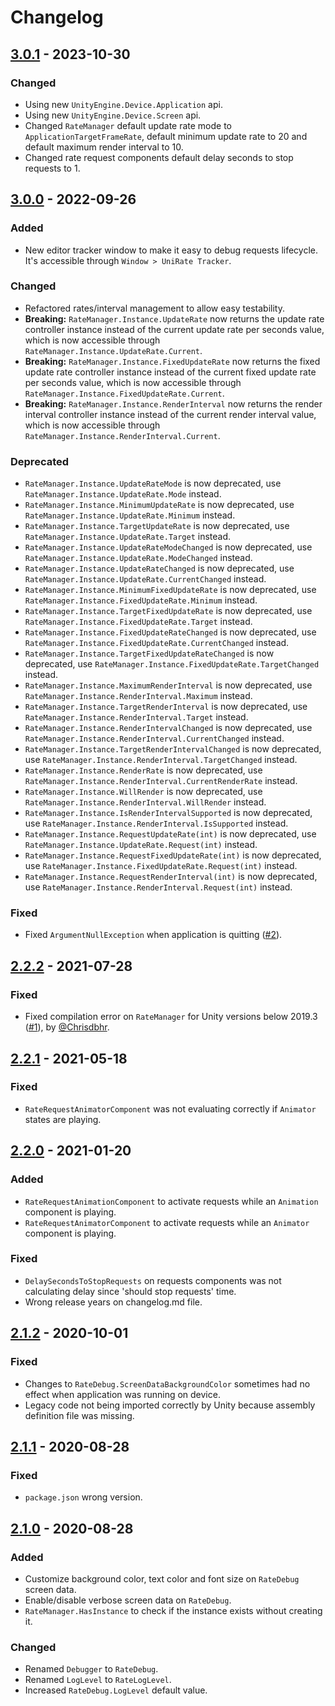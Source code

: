 # Changelog

## [3.0.1] - 2023-10-30
### Changed
- Using new `UnityEngine.Device.Application` api.
- Using new `UnityEngine.Device.Screen` api.
- Changed `RateManager` default update rate mode to `ApplicationTargetFrameRate`, default minimum update rate to 20 and default maximum render interval to 10.
- Changed rate request components default delay seconds to stop requests to 1.

## [3.0.0] - 2022-09-26
### Added
- New editor tracker window to make it easy to debug requests lifecycle. It's accessible through `Window > UniRate Tracker`.
### Changed
- Refactored rates/interval management to allow easy testability.
- **Breaking:** `RateManager.Instance.UpdateRate` now returns the update rate controller instance instead of the current update rate per seconds value, which is now accessible through `RateManager.Instance.UpdateRate.Current`.
- **Breaking:** `RateManager.Instance.FixedUpdateRate` now returns the fixed update rate controller instance instead of the current fixed update rate per seconds value, which is now accessible through `RateManager.Instance.FixedUpdateRate.Current`.
- **Breaking:** `RateManager.Instance.RenderInterval` now returns the render interval controller instance instead of the current render interval value, which is now accessible through `RateManager.Instance.RenderInterval.Current`.
### Deprecated
- `RateManager.Instance.UpdateRateMode` is now deprecated, use `RateManager.Instance.UpdateRate.Mode` instead.
- `RateManager.Instance.MinimumUpdateRate` is now deprecated, use `RateManager.Instance.UpdateRate.Minimum` instead.
- `RateManager.Instance.TargetUpdateRate` is now deprecated, use `RateManager.Instance.UpdateRate.Target` instead.
- `RateManager.Instance.UpdateRateModeChanged` is now deprecated, use `RateManager.Instance.UpdateRate.ModeChanged` instead.
- `RateManager.Instance.UpdateRateChanged` is now deprecated, use `RateManager.Instance.UpdateRate.CurrentChanged` instead.
- `RateManager.Instance.MinimumFixedUpdateRate` is now deprecated, use `RateManager.Instance.FixedUpdateRate.Minimum` instead.
- `RateManager.Instance.TargetFixedUpdateRate` is now deprecated, use `RateManager.Instance.FixedUpdateRate.Target` instead.
- `RateManager.Instance.FixedUpdateRateChanged` is now deprecated, use `RateManager.Instance.FixedUpdateRate.CurrentChanged` instead.
- `RateManager.Instance.TargetFixedUpdateRateChanged` is now deprecated, use `RateManager.Instance.FixedUpdateRate.TargetChanged` instead.
- `RateManager.Instance.MaximumRenderInterval` is now deprecated, use `RateManager.Instance.RenderInterval.Maximum` instead.
- `RateManager.Instance.TargetRenderInterval` is now deprecated, use `RateManager.Instance.RenderInterval.Target` instead.
- `RateManager.Instance.RenderIntervalChanged` is now deprecated, use `RateManager.Instance.RenderInterval.CurrentChanged` instead.
- `RateManager.Instance.TargetRenderIntervalChanged` is now deprecated, use `RateManager.Instance.RenderInterval.TargetChanged` instead.
- `RateManager.Instance.RenderRate` is now deprecated, use `RateManager.Instance.RenderInterval.CurrentRenderRate` instead.
- `RateManager.Instance.WillRender` is now deprecated, use `RateManager.Instance.RenderInterval.WillRender` instead.
- `RateManager.Instance.IsRenderIntervalSupported` is now deprecated, use `RateManager.Instance.RenderInterval.IsSupported` instead.
- `RateManager.Instance.RequestUpdateRate(int)` is now deprecated, use `RateManager.Instance.UpdateRate.Request(int)` instead.
- `RateManager.Instance.RequestFixedUpdateRate(int)` is now deprecated, use `RateManager.Instance.FixedUpdateRate.Request(int)` instead.
- `RateManager.Instance.RequestRenderInterval(int)` is now deprecated, use `RateManager.Instance.RenderInterval.Request(int)` instead.
### Fixed
- Fixed `ArgumentNullException` when application is quitting ([#2](https://github.com/renanwolf/UniRate/issues/2)).

## [2.2.2] - 2021-07-28
### Fixed
- Fixed compilation error on `RateManager` for Unity versions below 2019.3 ([#1](https://github.com/renanwolf/UniRate/pull/1)), by [@Chrisdbhr](https://github.com/Chrisdbhr).

## [2.2.1] - 2021-05-18
### Fixed
- `RateRequestAnimatorComponent` was not evaluating correctly if `Animator` states are playing.

## [2.2.0] - 2021-01-20
### Added
- `RateRequestAnimationComponent` to activate requests while an `Animation` component is playing.
- `RateRequestAnimatorComponent` to activate requests while an `Animator` component is playing.
### Fixed
- `DelaySecondsToStopRequests` on requests components was not calculating delay since 'should stop requests' time.
- Wrong release years on changelog.md file.

## [2.1.2] - 2020-10-01
### Fixed
- Changes to `RateDebug.ScreenDataBackgroundColor` sometimes had no effect when application was running on device.
- Legacy code not being imported correctly by Unity because assembly definition file was missing.

## [2.1.1] - 2020-08-28
### Fixed
- `package.json` wrong version.

## [2.1.0] - 2020-08-28
### Added
- Customize background color, text color and font size on `RateDebug` screen data.
- Enable/disable verbose screen data on `RateDebug`.
- `RateManager.HasInstance` to check if the instance exists without creating it.
### Changed
- Renamed `Debugger` to `RateDebug`.
- Renamed `LogLevel` to `RateLogLevel`.
- Increased `RateDebug.LogLevel` default value.

[Unreleased]: https://github.com/renanwolf/UniRate/compare/v3.0.1...HEAD
[3.0.1]: https://github.com/renanwolf/UniRate/releases/tag/v3.0.1
[3.0.0]: https://github.com/renanwolf/UniRate/releases/tag/v3.0.0
[2.2.2]: https://github.com/renanwolf/UniRate/releases/tag/v2.2.2
[2.2.1]: https://github.com/renanwolf/UniRate/releases/tag/v2.2.1
[2.2.0]: https://github.com/renanwolf/UniRate/releases/tag/v2.2.0
[2.1.2]: https://github.com/renanwolf/UniRate/releases/tag/v2.1.2
[2.1.1]: https://github.com/renanwolf/UniRate/releases/tag/v2.1.1
[2.1.0]: https://github.com/renanwolf/UniRate/releases/tag/v2.1.0